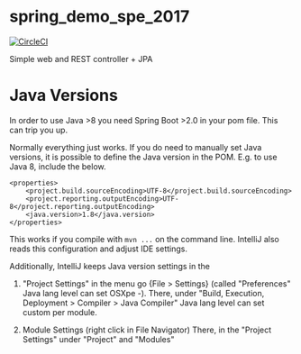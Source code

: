 # spring_demo_spe_2017

[![CircleCI](https://circleci.com/gh/dschien/spe_simple_demo.svg?style=svg)](https://circleci.com/gh/dschien/spe_simple_demo)

Simple web and REST controller + JPA

# Java Versions
In order to use Java >8 you need Spring Boot >2.0 in your pom file. This can trip you up.

Normally everything just works. If you do need to manually set Java versions, 
it is possible to define the Java version in the POM. E.g. to use Java 8, include the below.

    <properties>
        <project.build.sourceEncoding>UTF-8</project.build.sourceEncoding>
        <project.reporting.outputEncoding>UTF-8</project.reporting.outputEncoding>
        <java.version>1.8</java.version>
    </properties>

This works if you compile with `mvn ...` on the command line.
IntelliJ also reads this configuration and adjust IDE settings.    

Additionally, IntelliJ keeps Java version settings in the
 
1. "Project Settings" in the menu go {File > Settings} 
(called "Preferences"  Java lang level can set OSXpe -).
There, under "Build, Execution, Deployment > Compiler > Java Compiler" Java lang level can set custom per module.
 
2. Module Settings (right click in File Navigator)
There, in the "Project Settings" under "Project" and "Modules"
  